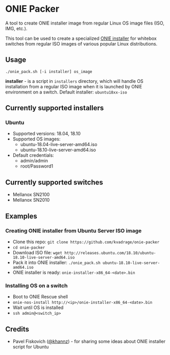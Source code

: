 # ONIE Packer

A tool to create ONIE installer image from regular Linux OS image files (ISO, IMG, etc.).

This tool can be used to create a specialized [ONIE installer](https://opencomputeproject.github.io/onie/overview/index.html) for whitebox switches from regular ISO images of various popular Linux distributions.

## Usage

`./onie_pack.sh [-i installer] os_image`

**installer** - is a script in `installers` directory, which will handle OS installation from a regular ISO image when it is launched by ONIE environment on a switch.
Default installer: `ubuntu18xx-iso`

## Currently supported installers

### Ubuntu

* Supported versions: 18.04, 18.10
* Supported OS images:
  * ubuntu-18.04-live-server-amd64.iso
  * ubuntu-18.10-live-server-amd64.iso
* Default credentials:
  * admin/admin
  * root/Password1

## Currently supported switches

* Mellanox SN2100
* Mellanox SN2010

## Examples

### Creating ONIE installer from Ubuntu Server ISO image

* Clone this repo: `git clone https://github.com/kvadrage/onie-packer`
* `cd onie-packer`
* Download ISO file: `wget http://releases.ubuntu.com/18.10/ubuntu-18.10-live-server-amd64.iso`
* Pack it into ONIE installer: `./onie_pack.sh ubuntu-18.10-live-server-amd64.iso`
* ONIE installer is ready: `onie-installer-x86_64-<date>.bin`

### Installing OS on a switch

* Boot to ONIE Rescue shell
* `onie-nos-install http://<ip>/onie-installer-x86_64-<date>.bin`
* Wait until OS is installed
* `ssh admin@<switch_ip>`

## Credits

* Pavel Fiskovich ([@khannz](https://github.com/khannz)) - for sharing some ideas about ONIE installer script for Ubuntu